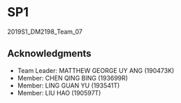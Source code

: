 # SP1
2019S1_DM2198_Team_07

## Acknowledgments
* Team Leader: MATTHEW GEORGE UY ANG (190473K)
* Member: CHEN QING BING (193699R)
* Member: LING GUAN YU (193541T)
* Member: LIU HAO (190597T)
